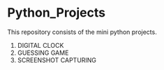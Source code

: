 # Python_Projects
This repository consists of the mini python projects.
1. DIGITAL CLOCK
2. GUESSING GAME
3. SCREENSHOT CAPTURING 
